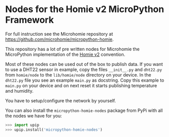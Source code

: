 # Nodes for the Homie v2 MicroPython Framework

For full instruction see the Microhomie repository at https://github.com/microhomie/micropython-homie.

This repository has a lot of pre written nodes for Microhomie the MicroPython implementation of the [Homie v2](https://github.com/marvinroger/homie) convention.

Most of these nodes can be used out of the box to publish data. If you want to use a DHT22 sensor in example, copy the files `__init__.py` and `dht22.py` from `homie/node` to the `lib/homie/node` directory on your device. In the `dht22.py` file you see an example `main.py` as docstring. Copy this example to `main.py` on your device and on next reset it starts publishing temperature and humidity.

You have to setup/configure the network by yourself.

You can also install the `micropython-homie-nodes` package from PyPi with all the nodes we have for you:

```python
>>> import upip
>>> upip.install('micropython-homie-nodes')
```
